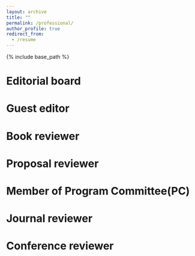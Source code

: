 ```yaml
---
layout: archive
title: ""
permalink: /professional/
author_profile: true
redirect_from:
  - /resume
---
```


{% include base_path %}

Editorial board
====

Guest editor
======

Book reviewer
======



Proposal reviewer
======

Member of Program Committee(PC)
====

Journal reviewer
=====

Conference reviewer
=====

<!---

Publications
======
  <ul>{% for post in site.publications %}
    {% include archive-single-cv.html %}
  {% endfor %}</ul>
  
Talks
======
  <ul>{% for post in site.talks %}
    {% include archive-single-talk-cv.html %}
  {% endfor %}</ul>
  
Teaching
======
  <ul>{% for post in site.teaching %}
    {% include archive-single-cv.html %}
  {% endfor %}</ul>
  
Service and leadership
======
* Currently signed in to 43 different slack teams

-->  
